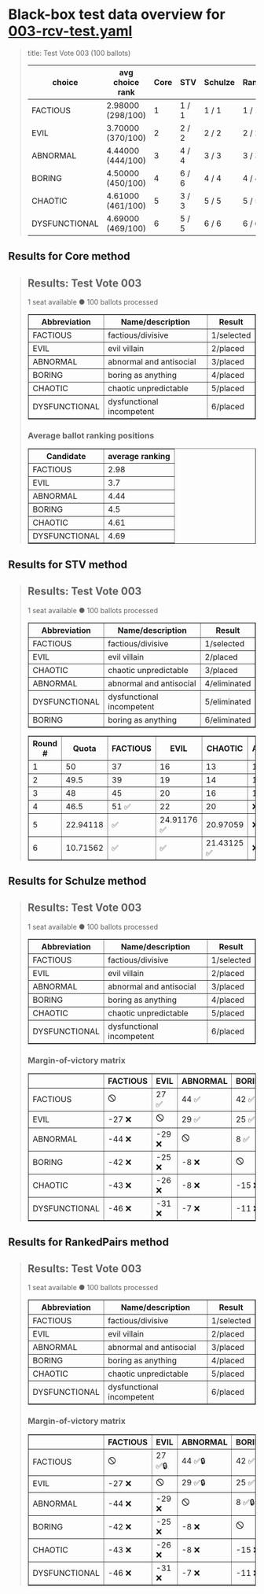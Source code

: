 # Black-box test data overview for [003-rcv-test.yaml](003-rcv-test.yaml)

<blockquote>
title: Test Vote 003 (100 ballots)
<table>
<thead>
<tr>
<th>choice</th>
<th>avg choice rank</th>
<th>Core</th>
<th>STV</th>
<th>Schulze</th>
<th>RankedPairs</th>
<th>Condorcet</th>
</tr>
</thead>
<tbody>
<tr>
<td>FACTIOUS</td>
<td>2.98000 (298/100)</td>
<td>1</td>
<td>1 / 1</td>
<td>1 / 1</td>
<td>1 / 1</td>
<td>1 (5)</td>
</tr>
<tr>
<td>EVIL</td>
<td>3.70000 (370/100)</td>
<td>2</td>
<td>2 / 2</td>
<td>2 / 2</td>
<td>2 / 2</td>
<td>2 (4)</td>
</tr>
<tr>
<td>ABNORMAL</td>
<td>4.44000 (444/100)</td>
<td>3</td>
<td>4 / 4</td>
<td>3 / 3</td>
<td>3 / 3</td>
<td>3 (3)</td>
</tr>
<tr>
<td>BORING</td>
<td>4.50000 (450/100)</td>
<td>4</td>
<td>6 / 6</td>
<td>4 / 4</td>
<td>4 / 4</td>
<td>4 (2)</td>
</tr>
<tr>
<td>CHAOTIC</td>
<td>4.61000 (461/100)</td>
<td>5</td>
<td>3 / 3</td>
<td>5 / 5</td>
<td>5 / 5</td>
<td>5 (1)</td>
</tr>
<tr>
<td>DYSFUNCTIONAL</td>
<td>4.69000 (469/100)</td>
<td>6</td>
<td>5 / 5</td>
<td>6 / 6</td>
<td>6 / 6</td>
<td>6 (0)</td>
</tr>
</tbody>
</table>


</blockquote>

## Results for Core method
<blockquote>
<div id="prefvote">
<h2>Results: Test Vote 003</h2>
<p>1 seat available ● 100 ballots processed</p>
<table border=1>
<thead>
<tr>
<th>Abbreviation</th>
<th>Name/description</th>
<th>Result</th>
</tr>
</thead>
<tbody>
<tr>
<td>FACTIOUS</td>
<td>factious/divisive</td>
<td>1/selected</td>
</tr>
<tr>
<td>EVIL</td>
<td>evil villain</td>
<td>2/placed</td>
</tr>
<tr>
<td>ABNORMAL</td>
<td>abnormal and antisocial</td>
<td>3/placed</td>
</tr>
<tr>
<td>BORING</td>
<td>boring as anything</td>
<td>4/placed</td>
</tr>
<tr>
<td>CHAOTIC</td>
<td>chaotic unpredictable</td>
<td>5/placed</td>
</tr>
<tr>
<td>DYSFUNCTIONAL</td>
<td>dysfunctional incompetent</td>
<td>6/placed</td>
</tr>
</tbody>
</table>
<h3>Average ballot ranking positions</h3>
<table border=1>
<thead>
<tr>
<th>Candidate</th>
<th>average ranking</th>
</tr>
</thead>
<tbody>
<tr>
<td>FACTIOUS</td>
<td>2.98</td>
</tr>
<tr>
<td>EVIL</td>
<td>3.7</td>
</tr>
<tr>
<td>ABNORMAL</td>
<td>4.44</td>
</tr>
<tr>
<td>BORING</td>
<td>4.5</td>
</tr>
<tr>
<td>CHAOTIC</td>
<td>4.61</td>
</tr>
<tr>
<td>DYSFUNCTIONAL</td>
<td>4.69</td>
</tr>
</tbody>
</table>
</div>

</blockquote>

## Results for STV method
<blockquote>
<div id="prefvote">
<h2>Results: Test Vote 003</h2>
<p>1 seat available ● 100 ballots processed</p>
<table border=1>
<thead>
<tr>
<th>Abbreviation</th>
<th>Name/description</th>
<th>Result</th>
</tr>
</thead>
<tbody>
<tr>
<td>FACTIOUS</td>
<td>factious/divisive</td>
<td>1/selected</td>
</tr>
<tr>
<td>EVIL</td>
<td>evil villain</td>
<td>2/placed</td>
</tr>
<tr>
<td>CHAOTIC</td>
<td>chaotic unpredictable</td>
<td>3/placed</td>
</tr>
<tr>
<td>ABNORMAL</td>
<td>abnormal and antisocial</td>
<td>4/eliminated</td>
</tr>
<tr>
<td>DYSFUNCTIONAL</td>
<td>dysfunctional incompetent</td>
<td>5/eliminated</td>
</tr>
<tr>
<td>BORING</td>
<td>boring as anything</td>
<td>6/eliminated</td>
</tr>
</tbody>
</table>
<table border=1>
<thead>
<tr>
<th>Round #</th>
<th>Quota</th>
<th>FACTIOUS</th>
<th>EVIL</th>
<th>CHAOTIC</th>
<th>ABNORMAL</th>
<th>DYSFUNCTIONAL</th>
<th>BORING</th>
</tr>
</thead>
<tbody>
<tr>
<td>1</td>
<td>50</td>
<td>37</td>
<td>16</td>
<td>13</td>
<td>15</td>
<td>12</td>
<td>7 ❌</td>
</tr>
<tr>
<td>2</td>
<td>49.5</td>
<td>39</td>
<td>19</td>
<td>14</td>
<td>15</td>
<td>12 ❌</td>
<td>❌</td>
</tr>
<tr>
<td>3</td>
<td>48</td>
<td>45</td>
<td>20</td>
<td>16</td>
<td>15 ❌</td>
<td>❌</td>
<td>❌</td>
</tr>
<tr>
<td>4</td>
<td>46.5</td>
<td>51 ✅</td>
<td>22</td>
<td>20</td>
<td>❌</td>
<td>❌</td>
<td>❌</td>
</tr>
<tr>
<td>5</td>
<td>22.94118</td>
<td>✅</td>
<td>24.91176 ✅</td>
<td>20.97059</td>
<td>❌</td>
<td>❌</td>
<td>❌</td>
</tr>
<tr>
<td>6</td>
<td>10.71562</td>
<td>✅</td>
<td>✅</td>
<td>21.43125 ✅</td>
<td>❌</td>
<td>❌</td>
<td>❌</td>
</tr>
</tbody>
</table>
</div>

</blockquote>

## Results for Schulze method
<blockquote>
<div id="prefvote">
<h2>Results: Test Vote 003</h2>
<p>1 seat available ● 100 ballots processed</p>
<table border=1>
<thead>
<tr>
<th>Abbreviation</th>
<th>Name/description</th>
<th>Result</th>
</tr>
</thead>
<tbody>
<tr>
<td>FACTIOUS</td>
<td>factious/divisive</td>
<td>1/selected</td>
</tr>
<tr>
<td>EVIL</td>
<td>evil villain</td>
<td>2/placed</td>
</tr>
<tr>
<td>ABNORMAL</td>
<td>abnormal and antisocial</td>
<td>3/placed</td>
</tr>
<tr>
<td>BORING</td>
<td>boring as anything</td>
<td>4/placed</td>
</tr>
<tr>
<td>CHAOTIC</td>
<td>chaotic unpredictable</td>
<td>5/placed</td>
</tr>
<tr>
<td>DYSFUNCTIONAL</td>
<td>dysfunctional incompetent</td>
<td>6/placed</td>
</tr>
</tbody>
</table>
<h3>Margin-of-victory matrix</h3>
<table border=1>
<thead>
<tr>
<th></th>
<th>FACTIOUS</th>
<th>EVIL</th>
<th>ABNORMAL</th>
<th>BORING</th>
<th>CHAOTIC</th>
<th>DYSFUNCTIONAL</th>
</tr>
</thead>
<tbody>
<tr>
<td>FACTIOUS</td>
<td>🛇</td>
<td>27 ✅</td>
<td>44 ✅</td>
<td>42 ✅</td>
<td>43 ✅</td>
<td>46 ✅</td>
</tr>
<tr>
<td>EVIL</td>
<td>-27 ❌</td>
<td>🛇</td>
<td>29 ✅</td>
<td>25 ✅</td>
<td>26 ✅</td>
<td>31 ✅</td>
</tr>
<tr>
<td>ABNORMAL</td>
<td>-44 ❌</td>
<td>-29 ❌</td>
<td>🛇</td>
<td>8 ✅</td>
<td>8 ✅</td>
<td>7 ✅</td>
</tr>
<tr>
<td>BORING</td>
<td>-42 ❌</td>
<td>-25 ❌</td>
<td>-8 ❌</td>
<td>🛇</td>
<td>15 ✅</td>
<td>11 ✅</td>
</tr>
<tr>
<td>CHAOTIC</td>
<td>-43 ❌</td>
<td>-26 ❌</td>
<td>-8 ❌</td>
<td>-15 ❌</td>
<td>🛇</td>
<td>3 ✅</td>
</tr>
<tr>
<td>DYSFUNCTIONAL</td>
<td>-46 ❌</td>
<td>-31 ❌</td>
<td>-7 ❌</td>
<td>-11 ❌</td>
<td>-3 ❌</td>
<td>🛇</td>
</tr>
</tbody>
</table>
</div>

</blockquote>

## Results for RankedPairs method
<blockquote>
<div id="prefvote">
<h2>Results: Test Vote 003</h2>
<p>1 seat available ● 100 ballots processed</p>
<table border=1>
<thead>
<tr>
<th>Abbreviation</th>
<th>Name/description</th>
<th>Result</th>
</tr>
</thead>
<tbody>
<tr>
<td>FACTIOUS</td>
<td>factious/divisive</td>
<td>1/selected</td>
</tr>
<tr>
<td>EVIL</td>
<td>evil villain</td>
<td>2/placed</td>
</tr>
<tr>
<td>ABNORMAL</td>
<td>abnormal and antisocial</td>
<td>3/placed</td>
</tr>
<tr>
<td>BORING</td>
<td>boring as anything</td>
<td>4/placed</td>
</tr>
<tr>
<td>CHAOTIC</td>
<td>chaotic unpredictable</td>
<td>5/placed</td>
</tr>
<tr>
<td>DYSFUNCTIONAL</td>
<td>dysfunctional incompetent</td>
<td>6/placed</td>
</tr>
</tbody>
</table>
<h3>Margin-of-victory matrix</h3>
<table border=1>
<thead>
<tr>
<th></th>
<th>FACTIOUS</th>
<th>EVIL</th>
<th>ABNORMAL</th>
<th>BORING</th>
<th>CHAOTIC</th>
<th>DYSFUNCTIONAL</th>
</tr>
</thead>
<tbody>
<tr>
<td>FACTIOUS</td>
<td>🛇</td>
<td>27 ✅🔒</td>
<td>44 ✅🔒</td>
<td>42 ✅🔒</td>
<td>43 ✅🔒</td>
<td>46 ✅🔒</td>
</tr>
<tr>
<td>EVIL</td>
<td>-27 ❌</td>
<td>🛇</td>
<td>29 ✅🔒</td>
<td>25 ✅🔒</td>
<td>26 ✅🔒</td>
<td>31 ✅🔒</td>
</tr>
<tr>
<td>ABNORMAL</td>
<td>-44 ❌</td>
<td>-29 ❌</td>
<td>🛇</td>
<td>8 ✅🔒</td>
<td>8 ✅🔒</td>
<td>7 ✅🔒</td>
</tr>
<tr>
<td>BORING</td>
<td>-42 ❌</td>
<td>-25 ❌</td>
<td>-8 ❌</td>
<td>🛇</td>
<td>15 ✅🔒</td>
<td>11 ✅🔒</td>
</tr>
<tr>
<td>CHAOTIC</td>
<td>-43 ❌</td>
<td>-26 ❌</td>
<td>-8 ❌</td>
<td>-15 ❌</td>
<td>🛇</td>
<td>3 ✅🔒</td>
</tr>
<tr>
<td>DYSFUNCTIONAL</td>
<td>-46 ❌</td>
<td>-31 ❌</td>
<td>-7 ❌</td>
<td>-11 ❌</td>
<td>-3 ❌</td>
<td>🛇</td>
</tr>
</tbody>
</table>
</div>

</blockquote>

